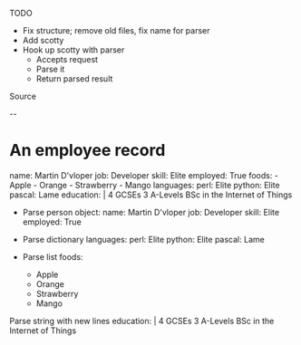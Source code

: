 TODO
- Fix structure; remove old files, fix name for parser
- Add scotty
- Hook up scotty with parser
    - Accepts request
    - Parse it
    - Return parsed result

Source

--
# An employee record
name: Martin D'vloper
job: Developer
skill: Elite
employed: True
foods:
    - Apple
    - Orange
    - Strawberry
    - Mango
languages:
    perl: Elite
    python: Elite
    pascal: Lame
education: |
    4 GCSEs
    3 A-Levels
    BSc in the Internet of Things

- Parse person object:
name: Martin D'vloper
job: Developer
skill: Elite
employed: True

- Parse dictionary
languages:
    perl: Elite
    python: Elite
    pascal: Lame

- Parse list
foods:
    - Apple
    - Orange
    - Strawberry
    - Mango

Parse string with new lines
education: |
    4 GCSEs
    3 A-Levels
    BSc in the Internet of Things

